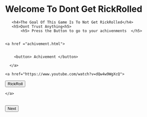 

<html lang="en">
<head>
    <meta charset="UTF-8">
    <meta http-equiv="X-UA-Compatible" content="IE=edge">
    <meta name="viewport" content="width=device-width, initial-scale=1.0">
    <title>Dont Get RickRoll Introduction</title>
    <h1> Welcome To Dont Get RickRolled </h1>
    
       <h4>The Goal Of This Game Is To Not Get RickRolled</h4>
       <h5>Dont Trust Anything<h5>
           <h5> Press the Button to go to your achivenments  </h5>
           
           
    <a href ="achivement.html">
       
       
        <button> Achivement </button>
       
      </a>
</head>
<body>
    
    <a href="https://www.youtube.com/watch?v=dQw4w9WgXcQ">

<button> RickRoll </button>


    </a>
<br>

<a href="RickRoll Game.html">
<button>Next</button>
</a>
</body>

